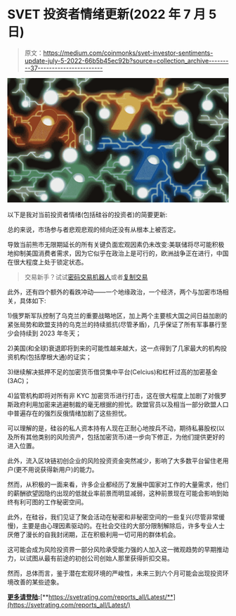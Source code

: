 # SVET 投资者情绪更新(2022 年 7 月 5 日)

> 原文：<https://medium.com/coinmonks/svet-investor-sentiments-update-july-5-2022-66b5b45ec92b?source=collection_archive---------37----------------------->

![](img/9e97240309bf0af8d96f0d4c0c09a6b8.png)

以下是我对当前投资者情绪(包括硅谷的投资者)的简要更新:

总的来说，市场参与者悲观悲观的倾向还没有从根本上被否定。

导致当前熊市无限期延长的所有关键负面宏观因素仍未改变:美联储将尽可能积极地抑制美国消费者需求，因为它似乎在政治上是可行的，欧洲战争正在进行，中国在很大程度上处于锁定状态。

> 交易新手？试试[密码交易机器人](/coinmonks/crypto-trading-bot-c2ffce8acb2a)或者[复制交易](/coinmonks/top-10-crypto-copy-trading-platforms-for-beginners-d0c37c7d698c)

此外，还有四个额外的看跌冲动——一个地缘政治，一个经济，两个与加密市场相关，具体如下:

1)俄罗斯军队控制了乌克兰的重要战略地区，加上两个主要核大国之间日益加剧的紧张局势和欧盟支持的乌克兰的持续抵抗(尽管矛盾)，几乎保证了所有军事暴行至少会持续到 2023 年冬天；

2)美国(和全球)衰退即将到来的可能性越来越大，这一点得到了几家最大的机构投资机构(包括摩根大通)的证实；

3)继续解决抵押不足的加密货币借贷集中平台(Celcius)和杠杆过高的加密基金(3AC)；

4)监管机构即将对所有非 KYC 加密货币进行打击，这在很大程度上加剧了对俄罗斯政府利用加密来逃避制裁的毫无根据的担忧。欧盟官员以及相当一部分欧盟人口中普遍存在的强烈反俄情绪加剧了这些担忧。

可以理解的是，硅谷的私人资本持有人现在正耐心地按兵不动，期待私募股权(以及所有其他类别的风险资产，包括加密货币)进一步向下修正，为他们提供更好的进入位置。

此外，流入区块链初创企业的风险投资资金突然减少，影响了大多数平台留住老用户(更不用说获得新用户)的能力。

然而，从积极的一面来看，许多企业都经历了发展中国家对工作的大量需求，他们的薪酬欲望因隐约出现的低就业率前景而明显减弱，这种前景现在可能会影响到始终有利可图的工作秘密空间。

此外，在硅谷，我们见证了聚会活动在秘密和非秘密空间的一些复兴(尽管非常缓慢)，主要是由心理因素驱动的。在社会交往的大部分限制解除后，许多专业人士厌倦了漫长的自我封闭期，正在积极利用一切可用的群体机会。

这可能会成为风险投资界一部分风险承受能力强的人加入这一微观趋势的早期推动力，以试图从最有前途的初创公司创始人那里获得折扣交易。

然而，总体而言，鉴于潜在宏观环境的严峻性，未来三到六个月可能会出现投资环境改善的某些迹象。

[**更多请登陆**](https://svetrating.com/reports_all/Latest/)**:**[**https://svetrating.com/reports_all/Latest/**](https://svetrating.com/reports_all/Latest/)